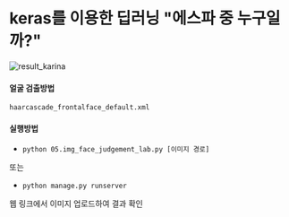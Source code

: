 # keras를 이용한 딥러닝 "에스파 중 누구일까?"

![result_karina](https://user-images.githubusercontent.com/79895363/158057004-c46f357e-d3ec-4082-b29d-25e2f7aa004b.png)

#### 얼굴 검출방법
`haarcascade_frontalface_default.xml`

#### 실행방법
* `python 05.img_face_judgement_lab.py [이미지 경로]`

또는

* `python manage.py runserver`

웹 링크에서 이미지 업로드하여 결과 확인

